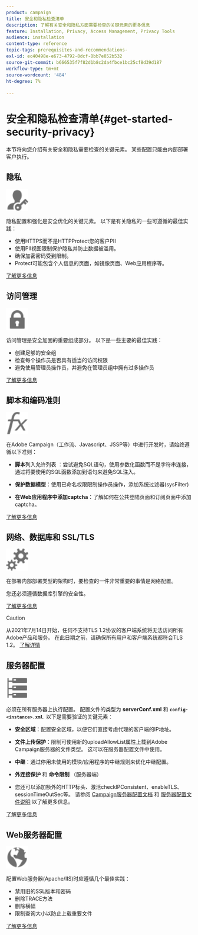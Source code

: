 ```yaml
---
product: campaign
title: 安全和隐私检查清单
description: 了解有关安全和隐私方面需要检查的关键元素的更多信息
feature: Installation, Privacy, Access Management, Privacy Tools
audience: installation
content-type: reference
topic-tags: prerequisites-and-recommendations-
exl-id: ec40498e-e673-4792-8dcf-8bb7e852b532
source-git-commit: b666535f7f82d1b8c2da4fbce1bc25cf8d39d187
workflow-type: tm+mt
source-wordcount: '484'
ht-degree: 7%

---
```


# 安全和隐私检查清单{#get-started-security-privacy}



本节将向您介绍有关安全和隐私需要检查的关键元素。 某些配置只能由内部部署客户执行。

## 隐私

<img src="assets/do-not-localize/icon_privacy.svg" width="60px">

隐私配置和强化是安全优化的关键元素。 以下是有关隐私的一些可遵循的最佳实践：

* 使用HTTPS而不是HTTPProtect您的客户PII
* 使用PII视图限制保护隐私并防止数据被滥用。
* 确保加密密码受到限制。
* Protect可能包含个人信息的页面，如镜像页面、Web应用程序等。

[了解更多信息](../../installation/using/privacy.md)

## 访问管理

<img src="assets/do-not-localize/icon_access.svg" width="60px">

访问管理是安全加固的重要组成部分。 以下是一些主要的最佳实践：

* 创建足够的安全组
* 检查每个操作员是否具有适当的访问权限
* 避免使用管理员操作员，并避免在管理员组中拥有过多操作员

[了解更多信息](../../installation/using/access-management.md)

## 脚本和编码准则

<img src="assets/do-not-localize/icon_scripting.svg" width="60px">

在Adobe Campaign（工作流、Javascript、JSSP等）中进行开发时，请始终遵循以下准则：

* **脚本**&#x200B;列入允许列表 ：尝试避免SQL语句，使用参数化函数而不是字符串连接，通过将要使用的SQL函数添加到语句来避免SQL注入。

* **保护数据模型**：使用已命名权限限制操作员操作，添加系统过滤器(sysFilter)

* **在Web应用程序中添加captcha**：了解如何在公共登陆页面和订阅页面中添加captcha。

[了解更多信息](../../installation/using/scripting-coding-guidelines.md)

## 网络、数据库和 SSL/TLS

<img src="assets/do-not-localize/icon_network.svg" width="60px">

在部署内部部署类型的架构时，要检查的一件非常重要的事情是网络配置。

您还必须遵循数据库引擎的安全性。

[了解更多信息](../../installation/using/network-database.md)

>[!CAUTION]
>
>从2021年7月14日开始，任何不支持TLS 1.2协议的客户端系统将无法访问所有Adobe产品和服务。 在此日期之前，请确保所有用户和客户端系统都符合TLS 1.2。 [了解详情](https://helpx.adobe.com/x-productkb/multi/eol-tls-support.html)

## 服务器配置

<img src="assets/do-not-localize/icon_server.svg" width="60px">

必须在所有服务器上执行配置。 配置文件的类型为 **serverConf.xml** 和 **`config-<instance>.xml`**. 以下是需要验证的关键元素：

* **安全区域**：配置安全区域，以便它们直接考虑代理的客户端的IP地址。

* **文件上传保护**：限制可使用新的uploadAllowList属性上载到Adobe Campaign服务器的文件类型。 这可以在服务器配置文件中使用。

* **中继**：通过停用未使用的模块/应用程序的中继规则来优化中继配置。

* **外连接保护** 和 **命令限制** （服务器端）

* 您还可以添加额外的HTTP标头、激活checkIPConsistent、enableTLS、sessionTimeOutSec等。 请参阅 [Campaign服务器配置文档](../../installation/using/configuring-campaign-server.md) 和 [服务器配置文件说明](../../installation/using/the-server-configuration-file.md) 以了解更多信息。

[了解更多信息](../../installation/using/server-configuration.md)

## Web服务器配置

<img src="assets/do-not-localize/icon_web.svg" width="60px">

配置Web服务器(Apache/IIS)时应遵循几个最佳实践：

* 禁用旧的SSL版本和密码
* 删除TRACE方法
* 删除横幅
* 限制查询大小以防止上载重要文件

[了解更多信息](../../installation/using/web-server-configuration.md)
